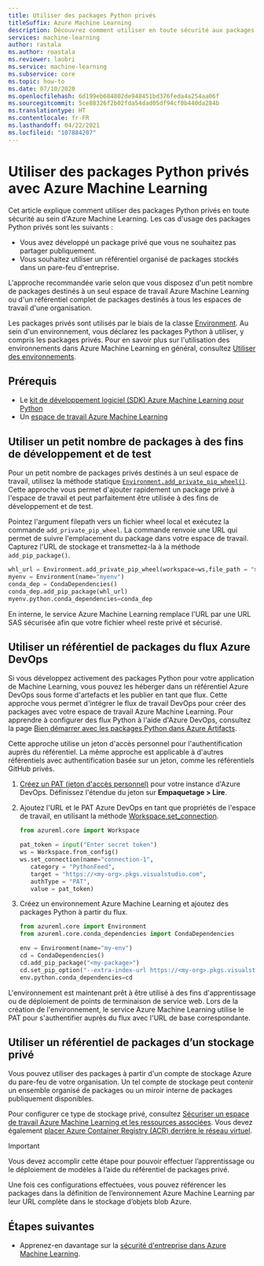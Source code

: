 ```yaml
---
title: Utiliser des packages Python privés
titleSuffix: Azure Machine Learning
description: Découvrez comment utiliser en toute sécurité aux packages Python privés à partir de vos environnements Azure Machine Learning.
services: machine-learning
author: rastala
ms.author: roastala
ms.reviewer: laobri
ms.service: machine-learning
ms.subservice: core
ms.topic: how-to
ms.date: 07/10/2020
ms.openlocfilehash: 6d199eb684802de948451bd376feda4a254aa06f
ms.sourcegitcommit: 5ce88326f2b02fda54dad05df94cf0b440da284b
ms.translationtype: HT
ms.contentlocale: fr-FR
ms.lasthandoff: 04/22/2021
ms.locfileid: "107884207"
---
```

# <a name="use-private-python-packages-with-azure-machine-learning"></a>Utiliser des packages Python privés avec Azure Machine Learning


Cet article explique comment utiliser des packages Python privés en toute sécurité au sein d'Azure Machine Learning. Les cas d'usage des packages Python privés sont les suivants :

 * Vous avez développé un package privé que vous ne souhaitez pas partager publiquement.
 * Vous souhaitez utiliser un référentiel organisé de packages stockés dans un pare-feu d'entreprise.

L'approche recommandée varie selon que vous disposez d'un petit nombre de packages destinés à un seul espace de travail Azure Machine Learning ou d'un référentiel complet de packages destinés à tous les espaces de travail d'une organisation.

Les packages privés sont utilisés par le biais de la classe [Environment](/python/api/azureml-core/azureml.core.environment.environment). Au sein d'un environnement, vous déclarez les packages Python à utiliser, y compris les packages privés. Pour en savoir plus sur l'utilisation des environnements dans Azure Machine Learning en général, consultez [Utiliser des environnements](how-to-use-environments.md). 

## <a name="prerequisites"></a>Prérequis

 * Le [kit de développement logiciel (SDK) Azure Machine Learning pour Python](/python/api/overview/azure/ml/install)
 * Un [espace de travail Azure Machine Learning](how-to-manage-workspace.md)

## <a name="use-small-number-of-packages-for-development-and-testing"></a>Utiliser un petit nombre de packages à des fins de développement et de test

Pour un petit nombre de packages privés destinés à un seul espace de travail, utilisez la méthode statique [`Environment.add_private_pip_wheel()`](/python/api/azureml-core/azureml.core.environment.environment#add-private-pip-wheel-workspace--file-path--exist-ok-false-). Cette approche vous permet d'ajouter rapidement un package privé à l'espace de travail et peut parfaitement être utilisée à des fins de développement et de test.

Pointez l'argument filepath vers un fichier wheel local et exécutez la commande ```add_private_pip_wheel```. La commande renvoie une URL qui permet de suivre l'emplacement du package dans votre espace de travail. Capturez l'URL de stockage et transmettez-la à la méthode `add_pip_package()`.

```python
whl_url = Environment.add_private_pip_wheel(workspace=ws,file_path = "my-custom.whl")
myenv = Environment(name="myenv")
conda_dep = CondaDependencies()
conda_dep.add_pip_package(whl_url)
myenv.python.conda_dependencies=conda_dep
```

En interne, le service Azure Machine Learning remplace l'URL par une URL SAS sécurisée afin que votre fichier wheel reste privé et sécurisé.

## <a name="use-a-repository-of-packages-from-azure-devops-feed"></a>Utiliser un référentiel de packages du flux Azure DevOps

Si vous développez activement des packages Python pour votre application de Machine Learning, vous pouvez les héberger dans un référentiel Azure DevOps sous forme d'artefacts et les publier en tant que flux. Cette approche vous permet d'intégrer le flux de travail DevOps pour créer des packages avec votre espace de travail Azure Machine Learning. Pour apprendre à configurer des flux Python à l'aide d'Azure DevOps, consultez la page [Bien démarrer avec les packages Python dans Azure Artifacts](/azure/devops/artifacts/quickstarts/python-packages).

Cette approche utilise un jeton d'accès personnel pour l'authentification auprès du référentiel. La même approche est applicable à d'autres référentiels avec authentification basée sur un jeton, comme les référentiels GitHub privés. 

 1. [Créez un PAT (jeton d'accès personnel)](/azure/devops/organizations/accounts/use-personal-access-tokens-to-authenticate?tabs=preview-page#create-a-pat) pour votre instance d'Azure DevOps. Définissez l'étendue du jeton sur __Empaquetage > Lire__. 

 2. Ajoutez l'URL et le PAT Azure DevOps en tant que propriétés de l'espace de travail, en utilisant la méthode [Workspace.set_connection](/python/api/azureml-core/azureml.core.workspace.workspace#set-connection-name--category--target--authtype--value-).

     ```python
    from azureml.core import Workspace
    
    pat_token = input("Enter secret token")
    ws = Workspace.from_config()
    ws.set_connection(name="connection-1", 
        category = "PythonFeed",
        target = "https://<my-org>.pkgs.visualstudio.com", 
        authType = "PAT", 
        value = pat_token) 
     ```

 3. Créez un environnement Azure Machine Learning et ajoutez des packages Python à partir du flux.
    
    ```python
    from azureml.core import Environment
    from azureml.core.conda_dependencies import CondaDependencies
    
    env = Environment(name="my-env")
    cd = CondaDependencies()
    cd.add_pip_package("<my-package>")
    cd.set_pip_option("--extra-index-url https://<my-org>.pkgs.visualstudio.com/<my-project>/_packaging/<my-feed>/pypi/simple")
    env.python.conda_dependencies=cd
    ```

L'environnement est maintenant prêt à être utilisé à des fins d'apprentissage ou de déploiement de points de terminaison de service web. Lors de la création de l'environnement, le service Azure Machine Learning utilise le PAT pour s'authentifier auprès du flux avec l'URL de base correspondante.

## <a name="use-a-repository-of-packages-from-private-storage"></a>Utiliser un référentiel de packages d’un stockage privé

Vous pouvez utiliser des packages à partir d'un compte de stockage Azure du pare-feu de votre organisation. Un tel compte de stockage peut contenir un ensemble organisé de packages ou un miroir interne de packages publiquement disponibles.

Pour configurer ce type de stockage privé, consultez [Sécuriser un espace de travail Azure Machine Learning et les ressources associées](how-to-secure-workspace-vnet.md#secure-azure-storage-accounts-with-service-endpoints). Vous devez également [placer Azure Container Registry (ACR) derrière le réseau virtuel](how-to-secure-workspace-vnet.md#enable-azure-container-registry-acr).

> [!IMPORTANT]
> Vous devez accomplir cette étape pour pouvoir effectuer l’apprentissage ou le déploiement de modèles à l’aide du référentiel de packages privé.

Une fois ces configurations effectuées, vous pouvez référencer les packages dans la définition de l’environnement Azure Machine Learning par leur URL complète dans le stockage d’objets blob Azure.

## <a name="next-steps"></a>Étapes suivantes

 * Apprenez-en davantage sur la [sécurité d'entreprise dans Azure Machine Learning](concept-enterprise-security.md).